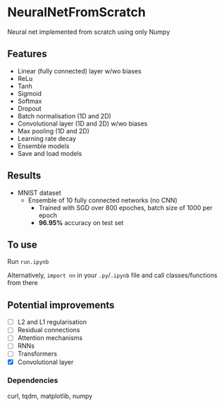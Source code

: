 # NeuralNetFromScratch
 Neural net implemented from scratch using only Numpy

## Features
 - Linear (fully connected) layer w/wo biases
 - ReLu
 - Tanh
 - Sigmoid
 - Softmax
 - Dropout
 - Batch normalisation (1D and 2D)
 - Convolutional layer (1D and 2D) w/wo biases
 - Max pooling (1D and 2D)
 - Learning rate decay
 - Ensemble models
 - Save and load models

## Results
 - MNIST dataset
    - Ensemble of 10 fully connected networks (no CNN)
        - Trained with SGD over 800 epoches, batch size of 1000 per epoch
        - **96.95%** accuracy on test set

## To use
Run `run.ipynb`

Alternatively, `import nn` in your `.py`/`.ipynb` file and call classes/functions from there

## Potential improvements
 - [ ] L2 and L1 regularisation
 - [ ] Residual connections
 - [ ] Attention mechanisms
 - [ ] RNNs
 - [ ] Transformers
 - [x] Convolutional layer 

### Dependencies
curl, tqdm, matplotlib, numpy
